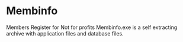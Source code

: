 # Membinfo
Members Register for Not for profits
Membinfo.exe is a self extracting archive with application files and database files.
